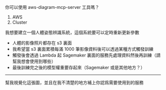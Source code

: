 你可以使用 aws-diagram-mcp-server 工具嗎？

1. AWS
2. Cluster

我想要建立一個人體姿態辨識系統，這個系統要可以定時重新更新參數

- 人體的影像照片都存在 s3 裏面
- 我希望當 s3 裏面累積每滿 1000 筆影像資料後可以透過某種方式觸發訓練
- 觸發後會透過 Lambda 起 Sagemaker 裏面的服務先處理資料然後再訓練（請幫我想會使用到哪些）
- 最後訓練完之後的模型權重要存起來（Sagemaker 或是其他地方？）

---

幫我視覺化這張圖，並且在我不清楚的地方補上你認爲需要使用到的服務